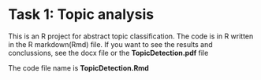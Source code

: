 # Task 1: Topic analysis

This is an R project for abstract topic classification. The code is in R written in the R markdown(Rmd) file. If you want to see the results and conclussions, see the docx file or the **TopicDetection.pdf** file

The code file name is **TopicDetection.Rmd**

